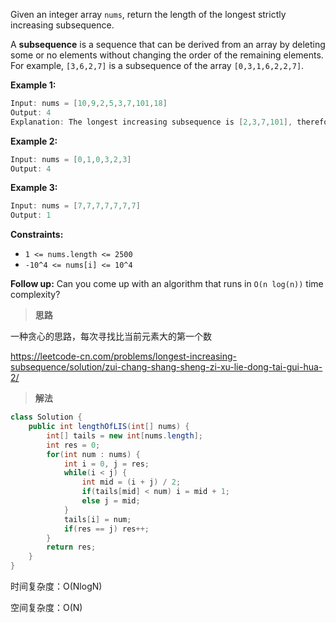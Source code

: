 Given an integer array `nums`, return the length of the longest strictly increasing subsequence.

A **subsequence** is a sequence that can be derived from an array by deleting some or no elements without changing the order of the remaining elements. For example, `[3,6,2,7]` is a subsequence of the array `[0,3,1,6,2,2,7]`.

 

**Example 1:**

```java
Input: nums = [10,9,2,5,3,7,101,18]
Output: 4
Explanation: The longest increasing subsequence is [2,3,7,101], therefore the length is 4.
```

**Example 2:**

```java
Input: nums = [0,1,0,3,2,3]
Output: 4
```

**Example 3:**

```java
Input: nums = [7,7,7,7,7,7,7]
Output: 1
```

 

**Constraints:**

- `1 <= nums.length <= 2500`
- `-10^4 <= nums[i] <= 10^4`

 

**Follow up:** Can you come up with an algorithm that runs in `O(n log(n))` time complexity?

> **思路**

一种贪心的思路，每次寻找比当前元素大的第一个数

https://leetcode-cn.com/problems/longest-increasing-subsequence/solution/zui-chang-shang-sheng-zi-xu-lie-dong-tai-gui-hua-2/

> **解法**

```java
class Solution {
    public int lengthOfLIS(int[] nums) {
        int[] tails = new int[nums.length];
        int res = 0;
        for(int num : nums) {
            int i = 0, j = res;
            while(i < j) {
                int mid = (i + j) / 2;
                if(tails[mid] < num) i = mid + 1;
                else j = mid;
            }
            tails[i] = num;
            if(res == j) res++;
        }
        return res;
    }
}
```

时间复杂度：O(NlogN)

空间复杂度：O(N)